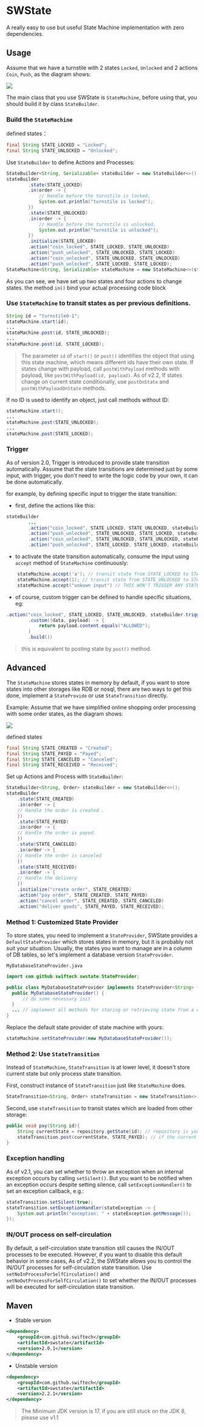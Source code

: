 # SWState

A really easy to use but useful State Machine implementation with zero dependencies.

## Usage

Assume that we have a turnstile with 2 states `Locked`, `Unlocked` and 2 actions `Coin`, `Push`, as the diagram shows:

![](docs/state_machine1.png)

The main class that you use SWState is `StateMachine`, before using that, you should build it by class `StateBuilder`.

### Build the `StateMachine`
  
defined states：

```java
final String STATE_LOCKED = "Locked";
final String STATE_UNLOCKED = "Unlocked";
```  

Use `StateBuilder` to define Actions and Processes:

```java
StateBuilder<String, Serializable> stateBuilder = new StateBuilder<>();
stateBuilder
        .state(STATE_LOCKED)
        .in(order -> {
            // Handle before the turnstile is locked.
            System.out.println("turnstile is locked");
        })
        .state(STATE_UNLOCKED)
        .in(order -> {
            // Handle before the turnstile is unlocked.
            System.out.println("turnstile is unlocked");
        })
        .initialize(STATE_LOCKED)
        .action("coin_locked", STATE_LOCKED, STATE_UNLOCKED)
        .action("push_unlocked", STATE_UNLOCKED, STATE_LOCKED)
        .action("coin_unlocked", STATE_UNLOCKED, STATE_UNLOCKED)
        .action("push_unlocked", STATE_LOCKED, STATE_LOCKED);
StateMachine<String, Serializable> stateMachine = new StateMachine<>(stateBuilder);
```

As you can see, we have set up two states and four actions to change states.
the method `in()` bind your actual processing code block


### Use `StateMachine` to transit states as per previous definitions. 

```java
String id = "turnstile0-1";
stateMachine.start(id);
...
stateMachine.post(id, STATE_UNLOCKED);
...
stateMachine.post(id, STATE_LOCKED);
```

> The parameter `id` of `start()` or `post()` identifies the object that using this state machine, which means different ids have their own state.
> If states change with payload, call `postWithPayload` methods with payload, like `postWithPayload(id, payload)`.
> As of v2.2, If states change on current state conditionally, use `postOnState` and `postWithPayloadOnState` methods.

If no ID is used to identify an object, just call methods without ID:

```java
stateMachine.start();
...
stateMachine.post(STATE_UNLOCKED);
...
stateMachine.post(STATE_LOCKED);
```

### Trigger
As of version 2.0, Trigger is introduced to provide state transition automatically. 
Assume that the state transitions are determined just by some input, with trigger, you don't need to write the logic code by your own, it can be done automatically.

for example, by defining specific input to trigger the state transition:

* first, define the actions like this:
```java
stateBuilder
        ...
        .action("coin_locked", STATE_LOCKED, STATE_UNLOCKED, stateBuilder.triggerBuilder().c('a', 'A').build())
        .action("push_unlocked", STATE_UNLOCKED, STATE_LOCKED, stateBuilder.triggerBuilder().i(1).build())
        .action("coin_unlocked", STATE_UNLOCKED, STATE_UNLOCKED, stateBuilder.triggerBuilder().f(1.0f).build())
        .action("push_unlocked", STATE_LOCKED, STATE_LOCKED, stateBuilder.triggerBuilder().s("STRING1", "STRING2").build());
```
* to activate the state transition automatically, consume the input using `accept` method of `StateMachine` continuously:
```java
    stateMachine.accept('a'); // transit state from STATE_LOCKED to STATE_UNLOCKED
    stateMachine.accept(1); // transit state from STATE_UNLOCKED to STATE_LOCKED
    stateMachine.accept("unkown input") // THIS WON'T TRIGGER ANY STATE TRANSITION. 
```

* of course, custom trigger can be defined to handle specific situations, eg:
```java
.action("coin_locked", STATE_LOCKED, STATE_UNLOCKED, stateBuilder.triggerBuilder().c('a', 'A')
        .custom((data, payload) -> {
            return payload.content.equals("ALLOWED");
        )
        .build())
```
> this is equivalent to posting state by `post()` method.

## Advanced

The `StateMachine` stores states in memory by default, if you want to store states into other storages like RDB or nosql,
there are two ways to get this done, implement a `StateProvide` or use `StateTransition` directly.

Example:
Assume that we have simplified online shopping order processing with some order states, as the diagram shows:

![](docs/state_machine2.png)

defined states

```java
final String STATE_CREATED = "Created";
final String STATE_PAYED = "Payed";
final String STATE_CANCELED = "Canceled";
final String STATE_RECEIVED = "Received";
```

Set up Actions and Process with `StateBuilder`:

```java
StateBuilder<String, Order> stateBuilder = new StateBuilder<>();
stateBuilder
    .state(STATE_CREATED)
    .in(order -> {
    // Handle the order is created .
    })
    .state(STATE_PAYED)
    .in(order -> {
    // Handle the order is payed.
    })
    .state(STATE_CANCELED)
    .in(order -> {
    // Handle the order is canceled
    })
    .state(STATE_RECEIVED)
    .in(order -> {
    // Handle the delivery
    })
    .initialize("create order", STATE_CREATED)
    .action("pay order", STATE_CREATED, STATE_PAYED)
    .action("cancel order", STATE_CREATED, STATE_CANCELED)
    .action("deliver goods", STATE_PAYED, STATE_RECEIVED);
```

### Method 1: Customized State Provider

To store states, you need to implement a `StateProvider`, SWState provides a `DefaultStateProvider` which stores states
in memory, but it is probably not suit your situation. Usually, the states you want to manage are in a column of
DB tables, so let's implement a database version `StateProvider`.

`MyDatabaseStateProvider.java`

```java
import com.github.swiftech.swstate.StateProvider;

public class MyDatabaseStateProvider implements StateProvider<String> {
  public MyDatabaseStateProvider() {
      // do some necessary init
  }
  ... // implement all methods for storing or retrieving state from a database.
}
```

Replace the default state provider of state machine with yours:

```java
stateMachine.setStateProvider(new MyDatabaseStateProvider());
```

### Method 2: Use `StateTransition`

Instead of `StateMachine`, `StateTransition` is at lower level, it doesn't store current state but only process state transition.

First, construct instance of `StateTransition` just like `StateMachine` does.

```java
StateTransition<String, Order> stateTransition = new StateTransition<>(stateBuilder);
```

Second, use `stateTransition` to transit states which are loaded from other storage:

```java
public void pay(String id){
    String currentState = repository.getState(id); // repository is your own data access API
    stateTransition.post(currentState, STATE_PAYED); // if the current state is not 'Created', it fails as per previous setting
}
```

### Exception handling

As of v2.1, you can set whether to throw an exception when an internal exception occurs by calling `setSilent()`.
But you want to be notified when an exception occurs despite setting silence, call `setExceptionHandler()` to set an exception callback, e.g.:

```java
stateTransition.setSilent(true);
stateTransition.setExceptionHandler(stateException -> {
    System.out.println("exception: " + stateException.getMessage());
});
```

### IN/OUT process on self-circulation
By default, a self-circulation state transition still causes the IN/OUT processes to be executed. 
However, if you want to disable this default behavior in some cases, As of v2.2, the SWState allows you to control the IN/OUT processes for self-circulation state transition. 
Use `setNoInProcessForSelfCirculation()` and `setNoOutProcessForSelfCirculation()` to set whether the IN/OUT processes will be executed for self-circulation state transition.

## Maven

* Stable version

```xml
<dependency>
    <groupId>com.github.swiftech</groupId>
    <artifactId>swstate</artifactId>
    <version>2.0.1</version>
</dependency>
```

* Unstable version

```xml
<dependency>
    <groupId>com.github.swiftech</groupId>
    <artifactId>swstate</artifactId>
    <version>2.2.1</version>
</dependency>
```

> The Minimum JDK version is 17. if you are still stuck on the JDK 8, please use v1.1
